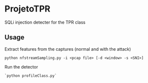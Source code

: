 # ProjetoTPR
SQLi injection detecter for the TPR class

## Usage

Extract features from the captures (normal and with the attack)
```
python nfstreamSampling.py -i <pcap file> [-d <window> -s <SNI>]
```

Run the detector
```
`python profileClass.py`
```

